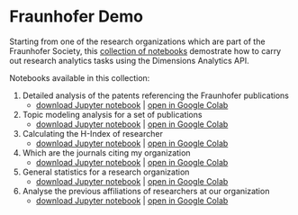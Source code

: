 # Fraunhofer Demo 

Starting from one of the research organizations which are part of the Fraunhofer Society, this [collection of notebooks](https://github.com/digital-science/dimensions-api-lab/tree/master/archive/2019-11-Fraunhofer) demostrate how to carry out research analytics tasks using the Dimensions Analytics API. 

Notebooks available in this collection: 

1. Detailed analysis of the patents referencing the Fraunhofer publications 
   * [download Jupyter notebook](https://github.com/digital-science/dimensions-api-lab/blob/master/archive/2019-11-Fraunhofer/1-Patents-referencing-a-Research-Organization.ipynb) | [open in Google Colab](https://colab.research.google.com/github/digital-science/dimensions-api-lab/blob/master/archive/2019-11-Fraunhofer/1-Patents-referencing-a-Research-Organization.ipynb)
2. Topic modeling analysis for a set of publications
   * [download Jupyter notebook](https://github.com/digital-science/dimensions-api-lab/blob/master/archive/2019-11-Fraunhofer/2-Simple-topic-analysis.ipynb) | [open in Google Colab](https://colab.research.google.com/github/digital-science/dimensions-api-lab/blob/master/archive/2019-11-Fraunhofer/2-Simple-topic-analysis.ipynb)
3. Calculating the H-Index of researcher
   * [download Jupyter notebook](https://github.com/digital-science/dimensions-api-lab/blob/master/archive/2019-11-Fraunhofer/3-Calculating-the-H-Index-of-a-researcher.ipynb) | [open in Google Colab](https://colab.research.google.com/github/digital-science/dimensions-api-lab/blob/master/archive/2019-11-Fraunhofer/3-Calculating-the-H-Index-of-a-researcher.ipynb)
4. Which are the journals citing my organization
   * [download Jupyter notebook](https://github.com/digital-science/dimensions-api-lab/blob/master/archive/2019-11-Fraunhofer/4-Which-Are-the-Journals-Citing-My-Organization.ipynb) | [open in Google Colab](https://colab.research.google.com/github/digital-science/dimensions-api-lab/blob/master/archive/2019-11-Fraunhofer/4-Which-Are-the-Journals-Citing-My-Organization.ipynb)
5. General statistics for a research organization 
   * [download Jupyter notebook](https://github.com/digital-science/dimensions-api-lab/blob/master/archive/2019-11-Fraunhofer/5-General-statistics.ipynb) | [open in Google Colab](https://colab.research.google.com/github/digital-science/dimensions-api-lab/blob/master/archive/2019-11-Fraunhofer/5-General-statistics.ipynb)
6. Analyse the previous affiliations of researchers at our organization 
   * [download Jupyter notebook](https://github.com/digital-science/dimensions-api-lab/blob/master/archive/2019-11-Fraunhofer/6-Researchers-Previous-Affiliations.ipynb) | [open in Google Colab](https://colab.research.google.com/github/digital-science/dimensions-api-lab/blob/master/archive/2019-11-Fraunhofer/6-Researchers-Previous-Affiliations.ipynb)

